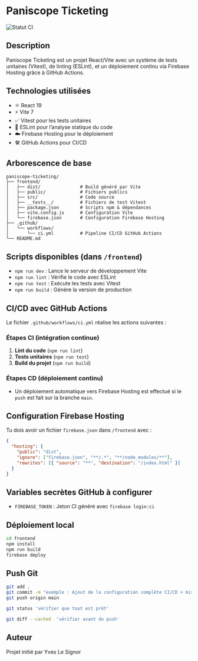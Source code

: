 
# Paniscope Ticketing

![Statut CI](https://github.com/pixelous29/paniscope-ticketing/actions/workflows/ci.yml/badge.svg)

## Description

Paniscope Ticketing est un projet React/Vite avec un système de tests unitaires (Vitest), de linting (ESLint), et un déploiement continu via Firebase Hosting grâce à GitHub Actions.

## Technologies utilisées

- ⚛️ React 19
- ⚡ Vite 7
- ✅ Vitest pour les tests unitaires
- 📏 ESLint pour l’analyse statique du code
- ☁️ Firebase Hosting pour le déploiement
- 🛠️ GitHub Actions pour CI/CD

## Arborescence de base

```
paniscope-ticketing/
├── frontend/
│   ├── dist/               # Build généré par Vite
│   ├── public/             # Fichiers publics
│   ├── src/                # Code source
│   ├── __tests__/          # Fichiers de test Vitest
│   ├── package.json        # Scripts npm & dépendances
│   ├── vite.config.js      # Configuration Vite
│   └── firebase.json       # Configuration Firebase Hosting
├── .github/
│   └── workflows/
│       └── ci.yml          # Pipeline CI/CD GitHub Actions
└── README.md
```

## Scripts disponibles (dans `/frontend`)

- `npm run dev` : Lance le serveur de développement Vite
- `npm run lint` : Vérifie le code avec ESLint
- `npm run test` : Exécute les tests avec Vitest
- `npm run build` : Génére la version de production

## CI/CD avec GitHub Actions

Le fichier `.github/workflows/ci.yml` réalise les actions suivantes :

### Étapes CI (intégration continue)

1. **Lint du code** (`npm run lint`)
2. **Tests unitaires** (`npm run test`)
3. **Build du projet** (`npm run build`)

### Étapes CD (déploiement continu)

- Un déploiement automatique vers Firebase Hosting est effectué si le `push` est fait sur la branche `main`.

## Configuration Firebase Hosting

Tu dois avoir un fichier `firebase.json` dans `/frontend` avec :

```json
{
  "hosting": {
    "public": "dist",
    "ignore": ["firebase.json", "**/.*", "**/node_modules/**"],
    "rewrites": [{ "source": "**", "destination": "/index.html" }]
  }
}
```

## Variables secrètes GitHub à configurer

- `FIREBASE_TOKEN` : Jeton CI généré avec `firebase login:ci`

## Déploiement local

```bash
cd frontend
npm install
npm run build
firebase deploy
```

## Push Git

```bash
git add .
git commit -m "exemple : Ajout de la configuration complète CI/CD + mise à jour du README"
git push origin main

git status 'vérifier que tout est prêt'

git diff --cached  'vérifier avant de push'

```


## Auteur

Projet initié par Yves Le Signor
